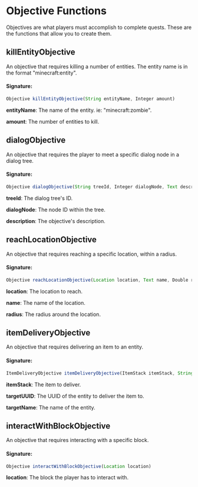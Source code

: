 # Objective Functions
 Objectives are what players must accomplish to complete quests. These are the functions
 that allow you to create them.

## killEntityObjective

An objective that requires killing a number of entities. The entity name is in the format "minecraft:entity".

#### Signature:
```js
Objective killEntityObjective(String entityName, Integer amount)
```

**entityName**: The name of the entity. ie: "minecraft:zombie".

**amount**: The number of entities to kill.

## dialogObjective

An objective that requires the player to meet a specific dialog node in a dialog tree.

#### Signature:
```js
Objective dialogObjective(String treeId, Integer dialogNode, Text description)
```

**treeId**: The dialog tree's ID.

**dialogNode**: The node ID within the tree.

**description**: The objective's description.

## reachLocationObjective

An objective that requires reaching a specific location, within a radius.

#### Signature:
```js
Objective reachLocationObjective(Location location, Text name, Double radius)
```

**location**: The location to reach.

**name**: The name of the location.

**radius**: The radius around the location.

## itemDeliveryObjective

An objective that requires delivering an item to an entity.

#### Signature:
```js
ItemDeliveryObjective itemDeliveryObjective(ItemStack itemStack, String targetUUID, Text targetName)
```

**itemStack**: The item to deliver.

**targetUUID**: The UUID of the entity to deliver the item to.

**targetName**: The name of the entity.

## interactWithBlockObjective

An objective that requires interacting with a specific block.

#### Signature:
```js
Objective interactWithBlockObjective(Location location)
```

**location**: The block the player has to interact with.

